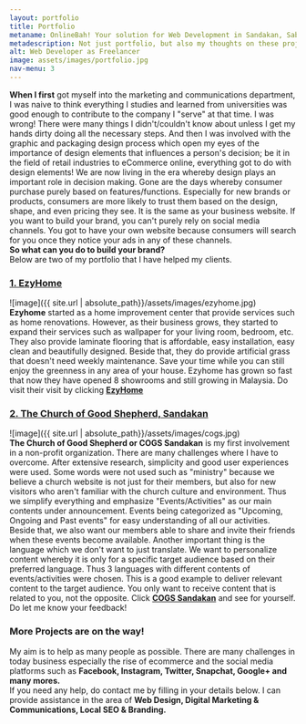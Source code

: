 ```yaml
---
layout: portfolio
title: Portfolio
metaname: OnlineBah! Your solution for Web Development in Sandakan, Sabah.
metadescription: Not just portfolio, but also my thoughts on these projects.
alt: Web Developer as Freelancer
image: assets/images/portfolio.jpg
nav-menu: 3
---
```


<strong>When I first</strong> got myself into the marketing and communications department, I was naive to think everything I studies and learned from universities was good enough to contribute to the company I "serve" at that time. I was wrong! There were many things I didn't/couldn't know about unless I get my hands dirty doing all the necessary steps. And then I was involved with the graphic and packaging design process which open my eyes of the importance of design elements that influences a person's decision; be it in the field of retail industries to eCommerce online, everything got to do with design elements! We are now living in the era whereby design plays an important role in decision making. Gone are the days whereby consumer purchase purely based on features/functions. Especially for new brands or products, consumers are more likely to trust them based on the design, shape, and even pricing they see. It is the same as your business website. If you want to build your brand, you can't purely rely on social media channels. You got to have your own website because consumers will search for you once they notice your ads in any of these channels.<br>
<strong>So what can you do to build your brand?</strong><br>
Below are two of my portfolio that I have helped my clients. 

<h3><strong><a href="http://www.ezyhome2u.com" target="_blank">1. EzyHome</a></strong></h3>
![image]({{ site.url | absolute_path}}/assets/images/ezyhome.jpg)<br>
<strong>Ezyhome</strong> started as a home improvement center that provide services such as home renovations. However, as their business grows, they started to expand their services such as wallpaper for your living room, bedroom, etc. They also provide laminate flooring that is affordable, easy installation, easy clean and beautifully designed. Beside that, they do provide artificial grass that doesn't need weekly maintenance. Save your time while you can still enjoy the greenness in any area of your house. Ezyhome has grown so fast that now they have opened 8 showrooms and still growing in Malaysia. Do visit their visit by clicking <strong><a href="http://www.ezyhome2u.com" target="_blank">EzyHome</a></strong>

<h3><strong><a href="http://www.cogssandakan.com" target="_blank">2. The Church of Good Shepherd, Sandakan</a></strong></h3>
![image]({{ site.url | absolute_path}}/assets/images/cogs.jpg)<br>
<strong>The Church of Good Shepherd or COGS Sandakan</strong> is my first involvement in a non-profit organization. There are many challenges where I have to overcome. After extensive research, simplicity and good user experiences were used. Some words were not used such as "ministry" because we believe a church website is not just for their members, but also for new visitors who aren't familiar with the church culture and environment. Thus we simplify everything and emphasize "Events/Activities" as our main contents under announcement. Events being categorized as "Upcoming, Ongoing and Past events" for easy understanding of all our activities. Beside that, we also want our members able to share and invite their friends when these events become available. Another important thing is the language which we don't want to just translate. We want to personalize content whereby it is only for a specific target audience based on their preferred language. Thus 3 languages with different contents of events/activities were chosen. This is a good example to deliver relevant content to the target audience. You only want to receive content that is related to you, not the opposite. Click <strong><a href="http://www.cogssandakan.com" target="_blank">COGS Sandakan</a></strong> and see for yourself. Do let me know your feedback!

<h3><strong>More Projects are on the way!</strong></h3>
My aim is to help as many people as possible. There are many challenges in today business especially the rise of ecommerce and the social media platforms such as <strong>Facebook, Instagram, Twitter, Snapchat, Google+ and many mores.</strong><br>
If you need any help, do contact me by filling in your details below. I can provide assistance in the area of <strong>Web Design, Digital Marketing & Communications, Local SEO & Branding.</strong>

